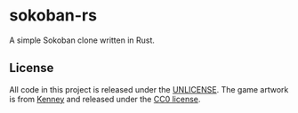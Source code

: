 # sokoban-rs
A simple Sokoban clone written in Rust.

## License
All code in this project is released under the [UNLICENSE](UNLICENSE).
The game artwork is from [Kenney](kenney.nl) and released under the [CC0 license](https://creativecommons.org/publicdomain/zero/1.0/).